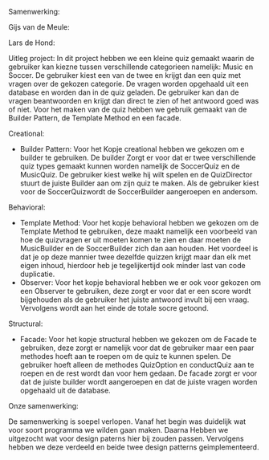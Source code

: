 Samenwerking: 

Gijs van de Meule:

Lars de Hond:

Uitleg project:
In dit project hebben we een kleine quiz gemaakt waarin de gebruiker kan kiezne tussen verschillende categorieen 
namelijk: Music en Soccer. De gebruiker kiest een van de twee en krijgt dan een quiz met vragen over de gekozen 
categorie. De vragen worden opgehaald uit een database en worden dan in de quiz geladen.
De gebruiker kan dan de vragen beantwoorden en krijgt dan direct te zien of het antwoord goed was of niet. Voor het 
maken van de quiz hebben we gebruik gemaakt van de Builder Pattern, de Template Method en een facade.

Creational: 
- Builder Pattern: Voor het Kopje creational hebben we gekozen om e builder te gebruiken. De builder Zorgt er voor dat er twee verschillende quiz types gemaakt kunnen worden namelijk de SoccerQuiz en de MusicQuiz. De gebruiker kiest welke hij wilt spelen en de QuizDirector stuurt de juiste Builder aan om zijn quiz te maken. Als de gebruiker kiest voor de SoccerQuizwordt de SoccerBuilder aangeroepen en andersom. 

Behavioral: 
- Template Method: Voor het kopje behavioral hebben we gekozen om de Template Method te gebruiken, deze maakt namelijk een voorbeeld van hoe de quizvragen er uit moeten komen te zien en daar moeten de MusicBuilder en de SoccerBuilder zich dan aan houden. Het voordeel is dat je op deze mannier twee dezelfde quizzen krijgt maar dan elk met eigen inhoud, hierdoor heb je tegelijkertijd ook minder last van code duplicatie. 
- Observer: Voor het kopje behavioral hebben we er ook voor gekozen om een Observer te gebruiken, deze zorgt er voor dat er een score wordt bijgehouden als de gebruiker het juiste antwoord invult bij een vraag. Vervolgens wordt aan het einde de totale socre getoond.

Structural:
- Facade: Voor het kopje structural hebben we gekozen om de Facade te gebruiken, deze zorgt er namelijk voor dat de gebruiker maar een paar methodes hoeft aan te roepen om de quiz te kunnen spelen. De gebruiker hoeft alleen de methodes QuizOption en conductQuiz aan te roepen en de rest wordt dan voor hem gedaan. De facade zorgt er voor dat de juiste builder wordt aangeroepen en dat de juiste vragen worden opgehaald uit de database.

Onze samenwerking:

De samenwerking is soepel verlopen. Vanaf het begin was duidelijk wat voor soort programma we wilden gaan maken. Daarna
Hebben we uitgezocht wat voor design paterns hier bij zouden passen. Vervolgens hebben we deze verdeeld en beide twee 
design patterns geimplementeerd.